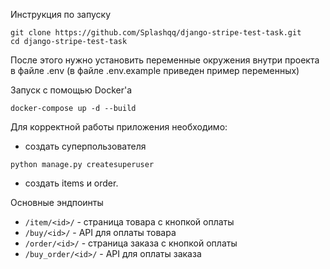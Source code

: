 Инструкция по запуску
```
git clone https://github.com/Splashqq/django-stripe-test-task.git
cd django-stripe-test-task
```
После этого нужно установить переменные окружения внутри проекта в файле .env (в файле .env.example приведен пример переменных)

Запуск с помощью Docker'а
```
docker-compose up -d --build
```

Для корректной работы приложения необходимо:
* создать суперпользователя
```
python manage.py createsuperuser
```
* создать items и order.

Основные эндпоинты
* ```/item/<id>/``` - страница товара с кнопкой оплаты
* ```/buy/<id>/``` - API для оплаты товара 
* ```/order/<id>/``` - страница заказа с кнопкой оплаты 
* ```/buy_order/<id>/``` - API для оплаты заказа